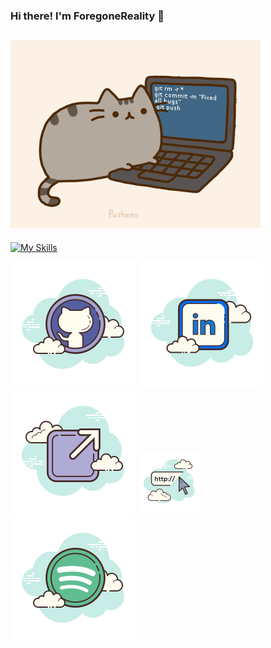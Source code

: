 ### Hi there! I'm ForegoneReality 👋

![](https://raw.githubusercontent.com/ForgoneReality/ForgoneReality/master/pusheen.gif)
--


[![My Skills](https://skillicons.dev/icons?i=aws,js,git,docker,react,cpp,c,linux,py,ruby&perline=5)](https://skillicons.dev)

[![](https://raw.githubusercontent.com/ForgoneReality/ForgoneReality/master/icons8-github.svg)](https://github.com/ForgoneReality/forgonereality)
[![](https://raw.githubusercontent.com/ForgoneReality/ForgoneReality/master/icons8-linkedin.svg)](https://shorturl.at/cDJW5)
[![](https://raw.githubusercontent.com/ForgoneReality/ForgoneReality/master/icons8-external-link.svg)](https://shorturl.at/begV9)
![](https://raw.githubusercontent.com/ForgoneReality/ForgoneReality/master/icons8-website-100.png)
[![](https://raw.githubusercontent.com/ForgoneReality/ForgoneReality/master/icons8-spotify.svg)](https://open.spotify.com/user/1219003461?si=56297332916a449d)

